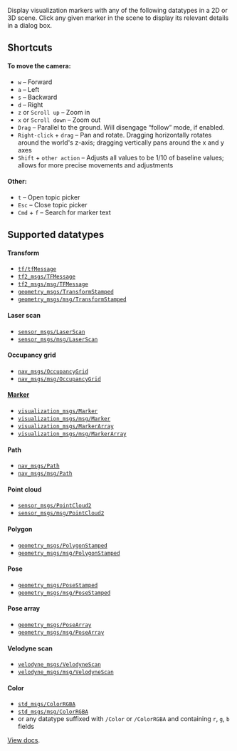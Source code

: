 Display visualization markers with any of the following datatypes in a 2D or 3D scene. Click any given marker in the scene to display its relevant details in a dialog box.

## Shortcuts

#### To move the camera:

- `w` – Forward
- `a` – Left
- `s` – Backward
- `d` – Right
- `z` or `Scroll up` – Zoom in
- `x` or `Scroll down` – Zoom out
- `Drag` – Parallel to the ground. Will disengage “follow” mode, if enabled.
- `Right-click` + `drag` – Pan and rotate. Dragging horizontally rotates around the world's z-axis; dragging vertically pans around the x and y axes
- `Shift` + `other action` – Adjusts all values to be 1/10 of baseline values; allows for more precise movements and adjustments

#### Other:

- `t` – Open topic picker
- `Esc` – Close topic picker
- `Cmd` + `f` – Search for marker text

## Supported datatypes

#### Transform

- [`tf/tfMessage`](http://docs.ros.org/en/noetic/api/tf/html/msg/tfMessage.html)
- [`tf2_msgs/TFMessage`](http://docs.ros.org/en/noetic/api/tf2_msgs/html/msg/TFMessage.html)
- [`tf2_msgs/msg/TFMessage`](https://github.com/ros2/geometry2/blob/ros2/tf2_msgs/msg/TFMessage.msg)
- [`geometry_msgs/TransformStamped`](http://docs.ros.org/en/noetic/api/geometry_msgs/html/msg/TransformStamped.html)
- [`geometry_msgs/msg/TransformStamped`](https://github.com/ros2/common_interfaces/blob/master/geometry_msgs/msg/TransformStamped.msg)

#### Laser scan

- [`sensor_msgs/LaserScan`](http://docs.ros.org/en/noetic/api/sensor_msgs/html/msg/LaserScan.html)
- [`sensor_msgs/msg/LaserScan`](https://github.com/ros2/common_interfaces/blob/master/sensor_msgs/msg/LaserScan.msg)

#### Occupancy grid

- [`nav_msgs/OccupancyGrid`](http://docs.ros.org/en/noetic/api/nav_msgs/html/msg/OccupancyGrid.html)
- [`nav_msgs/msg/OccupancyGrid`](https://github.com/ros2/common_interfaces/blob/master/nav_msgs/msg/OccupancyGrid.msg)

#### [Marker](http://wiki.ros.org/rviz/DisplayTypes/Marker)

- [`visualization_msgs/Marker`](http://docs.ros.org/en/noetic/api/visualization_msgs/html/msg/Marker.html)
- [`visualization_msgs/msg/Marker`](https://github.com/ros2/common_interfaces/blob/master/visualization_msgs/msg/Marker.msg)
- [`visualization_msgs/MarkerArray`](http://docs.ros.org/en/noetic/api/visualization_msgs/html/msg/MarkerArray.html)
- [`visualization_msgs/msg/MarkerArray`](https://github.com/ros2/common_interfaces/blob/master/visualization_msgs/msg/MarkerArray.msg)

#### Path

- [`nav_msgs/Path`](http://docs.ros.org/en/noetic/api/nav_msgs/html/msg/Path.html)
- [`nav_msgs/msg/Path`](https://github.com/ros2/common_interfaces/blob/master/nav_msgs/msg/Path.msg)

#### Point cloud

- [`sensor_msgs/PointCloud2`](http://docs.ros.org/en/noetic/api/sensor_msgs/html/msg/PointCloud2.html)
- [`sensor_msgs/msg/PointCloud2`](https://github.com/ros2/common_interfaces/blob/master/sensor_msgs/msg/PointCloud2.msg)

#### Polygon

- [`geometry_msgs/PolygonStamped`](http://docs.ros.org/en/noetic/api/geometry_msgs/html/msg/PolygonStamped.html)
- [`geometry_msgs/msg/PolygonStamped`](https://github.com/ros2/common_interfaces/blob/master/geometry_msgs/msg/PolygonStamped.msg)

#### Pose

- [`geometry_msgs/PoseStamped`](http://docs.ros.org/en/noetic/api/geometry_msgs/html/msg/PoseStamped.html)
- [`geometry_msgs/msg/PoseStamped`](https://github.com/ros2/common_interfaces/blob/master/geometry_msgs/msg/PoseStamped.msg)

#### Pose array

- [`geometry_msgs/PoseArray`](http://docs.ros.org/en/noetic/api/geometry_msgs/html/msg/PoseArray.html)
- [`geometry_msgs/msg/PoseArray`](https://github.com/ros2/common_interfaces/blob/master/geometry_msgs/msg/PoseArray.msg)

#### Velodyne scan

- [`velodyne_msgs/VelodyneScan`](http://docs.ros.org/en/noetic/api/velodyne_msgs/html/msg/VelodyneScan.html)
- [`velodyne_msgs/msg/VelodyneScan`](https://github.com/ros-drivers/velodyne/blob/ros2/velodyne_msgs/msg/VelodyneScan.msg)

#### Color

- [`std_msgs/ColorRGBA`](http://docs.ros.org/en/noetic/api/std_msgs/html/msg/ColorRGBA.html)
- [`std_msgs/msg/ColorRGBA`](https://github.com/ros2/common_interfaces/blob/master/std_msgs/msg/ColorRGBA.msg)
- or any datatype suffixed with `/Color` or `/ColorRGBA` and containing `r`, `g`, `b` fields

[View docs](https://foxglove.dev/docs/panels/3d).
